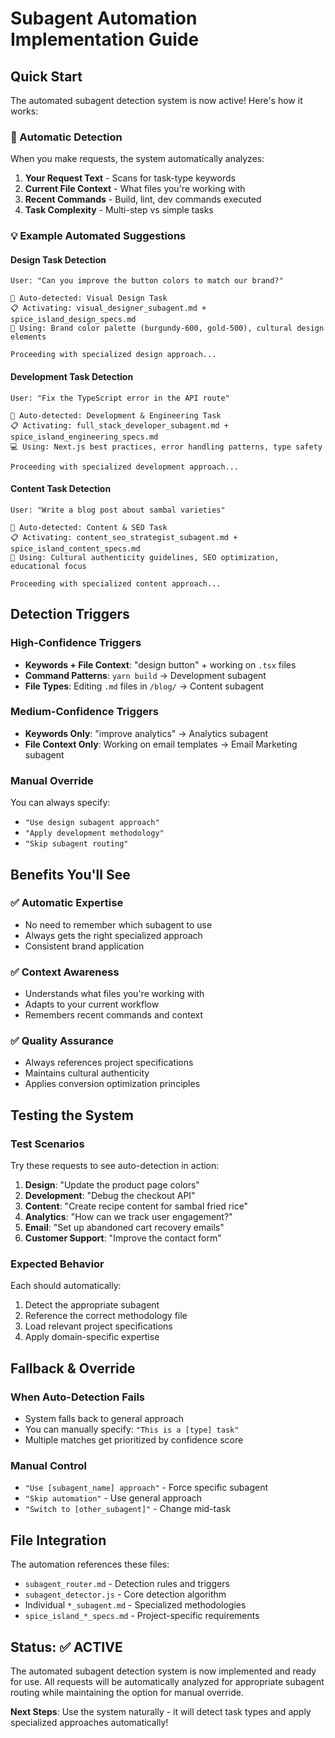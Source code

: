 # Subagent Automation Implementation Guide

## Quick Start

The automated subagent detection system is now active! Here's how it works:

### 🤖 Automatic Detection

When you make requests, the system automatically analyzes:

1. **Your Request Text** - Scans for task-type keywords
2. **Current File Context** - What files you're working with  
3. **Recent Commands** - Build, lint, dev commands executed
4. **Task Complexity** - Multi-step vs simple tasks

### 💡 Example Automated Suggestions

#### Design Task Detection
```
User: "Can you improve the button colors to match our brand?"

🤖 Auto-detected: Visual Design Task
📋 Activating: visual_designer_subagent.md + spice_island_design_specs.md
🎨 Using: Brand color palette (burgundy-600, gold-500), cultural design elements

Proceeding with specialized design approach...
```

#### Development Task Detection
```
User: "Fix the TypeScript error in the API route"

🤖 Auto-detected: Development & Engineering Task  
📋 Activating: full_stack_developer_subagent.md + spice_island_engineering_specs.md
💻 Using: Next.js best practices, error handling patterns, type safety

Proceeding with specialized development approach...
```

#### Content Task Detection
```
User: "Write a blog post about sambal varieties"

🤖 Auto-detected: Content & SEO Task
📋 Activating: content_seo_strategist_subagent.md + spice_island_content_specs.md  
📝 Using: Cultural authenticity guidelines, SEO optimization, educational focus

Proceeding with specialized content approach...
```

## Detection Triggers

### High-Confidence Triggers
- **Keywords + File Context**: "design button" + working on `.tsx` files
- **Command Patterns**: `yarn build` → Development subagent
- **File Types**: Editing `.md` files in `/blog/` → Content subagent

### Medium-Confidence Triggers  
- **Keywords Only**: "improve analytics" → Analytics subagent
- **File Context Only**: Working on email templates → Email Marketing subagent

### Manual Override
You can always specify:
- `"Use design subagent approach"`
- `"Apply development methodology"`  
- `"Skip subagent routing"`

## Benefits You'll See

### ✅ **Automatic Expertise**
- No need to remember which subagent to use
- Always gets the right specialized approach
- Consistent brand application

### ✅ **Context Awareness**
- Understands what files you're working with
- Adapts to your current workflow
- Remembers recent commands and context

### ✅ **Quality Assurance**
- Always references project specifications
- Maintains cultural authenticity
- Applies conversion optimization principles

## Testing the System

### Test Scenarios

Try these requests to see auto-detection in action:

1. **Design**: "Update the product page colors"
2. **Development**: "Debug the checkout API"  
3. **Content**: "Create recipe content for sambal fried rice"
4. **Analytics**: "How can we track user engagement?"
5. **Email**: "Set up abandoned cart recovery emails"
6. **Customer Support**: "Improve the contact form"

### Expected Behavior

Each should automatically:
1. Detect the appropriate subagent
2. Reference the correct methodology file
3. Load relevant project specifications  
4. Apply domain-specific expertise

## Fallback & Override

### When Auto-Detection Fails
- System falls back to general approach
- You can manually specify: `"This is a [type] task"`
- Multiple matches get prioritized by confidence score

### Manual Control
- `"Use [subagent_name] approach"` - Force specific subagent
- `"Skip automation"` - Use general approach
- `"Switch to [other_subagent]"` - Change mid-task

## File Integration

The automation references these files:
- `subagent_router.md` - Detection rules and triggers
- `subagent_detector.js` - Core detection algorithm  
- Individual `*_subagent.md` - Specialized methodologies
- `spice_island_*_specs.md` - Project-specific requirements

## Status: ✅ ACTIVE

The automated subagent detection system is now implemented and ready for use. All requests will be automatically analyzed for appropriate subagent routing while maintaining the option for manual override.

**Next Steps**: Use the system naturally - it will detect task types and apply specialized approaches automatically!